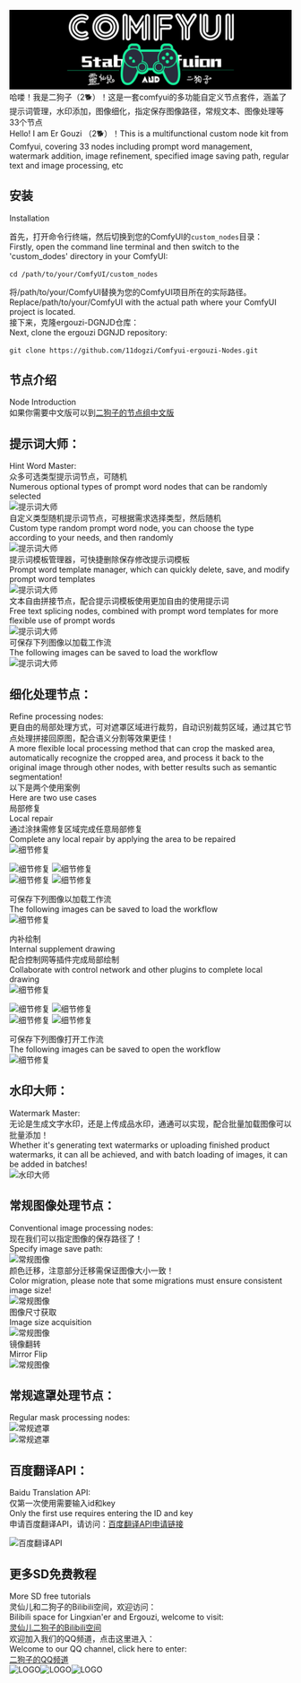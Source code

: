 ![灵仙儿和二狗子](docs/LOGO2.png "LOGO2")
哈喽！我是二狗子（2🐕）！这是一套comfyui的多功能自定义节点套件，涵盖了提示词管理，水印添加，图像细化，指定保存图像路径，常规文本、图像处理等33个节点   
Hello! I am Er Gouzi （2🐕）！This is a multifunctional custom node kit from Comfyui, covering 33 nodes including prompt word management, watermark addition, image refinement, specified image saving path, regular text and image processing, etc

## 安装
Installation

首先，打开命令行终端，然后切换到您的ComfyUI的`custom_nodes`目录：   
Firstly, open the command line terminal and then switch to the 'custom_dodes' directory in your ComfyUI:   

```cd /path/to/your/ComfyUI/custom_nodes```

将/path/to/your/ComfyUI替换为您的ComfyUI项目所在的实际路径。   
Replace/path/to/your/ComfyUI with the actual path where your ComfyUI project is located.   
接下来，克隆ergouzi-DGNJD仓库：   
Next, clone the ergouzi DGNJD repository:   

```git clone https://github.com/11dogzi/Comfyui-ergouzi-Nodes.git```

## 节点介绍   
Node Introduction   
如果你需要中文版可以到[二狗子的节点组中文版](https://github.com/11dogzi/Comfyui-ergouzi-DGNJD)     
 ## 提示词大师：
Hint Word Master:   
众多可选类型提示词节点，可随机   
Numerous optional types of prompt word nodes that can be randomly selected   
![提示词大师](docs/2固定提示词大师.png "2固定提示词大师")   
自定义类型随机提示词节点，可根据需求选择类型，然后随机   
Custom type random prompt word node, you can choose the type according to your needs, and then randomly   
![提示词大师](docs/2自定义随机提示词大师.png "2自定义随机提示词大师")   
提示词模板管理器，可快捷删除保存修改提示词模板   
Prompt word template manager, which can quickly delete, save, and modify prompt word templates   
![提示词大师](docs/2提示词模板管理.png "2提示词模板管理")   
文本自由拼接节点，配合提示词模板使用更加自由的使用提示词   
Free text splicing nodes, combined with prompt word templates for more flexible use of prompt words   
![提示词大师](docs/2文本拼接.png "2文本拼接")   
可保存下列图像以加载工作流   
The following images can be saved to load the workflow   
![提示词大师](docs/workflow.png "提示词大师工作流")       


 ## 细化处理节点：
Refine processing nodes:   
更自由的局部处理方式，可对遮罩区域进行裁剪，自动识别裁剪区域，通过其它节点处理拼接回原图，配合语义分割等效果更佳！   
A more flexible local processing method that can crop the masked area, automatically recognize the cropped area, and process it back to the original image through other nodes, with better results such as semantic segmentation!   
以下是两个使用案例   
Here are two use cases   
局部修复   
Local repair   
通过涂抹需修复区域完成任意局部修复   
Complete any local repair by applying the area to be repaired   
![细节修复](docs/1细节优化.png "1细节优化")   

![细节修复](docs/修复前原图.png "修复前原图") ![细节修复](docs/修复后.png "修复后")    
![细节修复](docs/局部修复前.png "局部修复前") ![细节修复](docs/局部修复后.png "局部修复后")   

可保存下列图像以加载工作流   
The following images can be saved to load the workflow   
![细节修复](docs/修复后.png "修复后")   

内补绘制   
Internal supplement drawing   
配合控制网等插件完成局部绘制   
Collaborate with control network and other plugins to complete local drawing   
![细节修复](docs/1细节优化2.png "1细节优化2")   

![细节修复](docs/内补前.png "内补前") ![细节修复](docs/修复后2.png "修复后2")    
![细节修复](docs/内补.png "内补") ![细节修复](docs/内补后.png "内补后")   

可保存下列图像打开工作流   
The following images can be saved to open the workflow   
![细节修复](docs/修复后2.png "修复后2")   

 ## 水印大师：
Watermark Master:   
无论是生成文字水印，还是上传成品水印，通通可以实现，配合批量加载图像可以批量添加！   
Whether it's generating text watermarks or uploading finished product watermarks, it can all be achieved, and with batch loading of images, it can be added in batches!   
![水印大师](docs/3水印大师.png "3水印大师")   

 ## 常规图像处理节点：
Conventional image processing nodes:   
现在我们可以指定图像的保存路径了！   
Specify image save path:   
![常规图像](docs/4图像指定保存路径.png "4图像指定保存路径")   
颜色迁移，注意部分迁移需保证图像大小一致！   
Color migration, please note that some migrations must ensure consistent image size!   
![常规图像](docs/4颜色迁移.png "4颜色迁移")   
图像尺寸获取   
Image size acquisition   
![常规图像](docs/4图像尺寸获取.png "4图像尺寸获取")   
镜像翻转   
Mirror Flip   
![常规图像](docs/4图像镜像翻转.png "4图像镜像翻转")   

 ## 常规遮罩处理节点：
Regular mask processing nodes:   
![常规遮罩](docs/5遮罩处理.png "5遮罩处理")   
![常规遮罩](docs/5遮罩羽化.png "5遮罩羽化")  

 ## 百度翻译API：
Baidu Translation API:   
仅第一次使用需要输入id和key   
Only the first use requires entering the ID and key   
申请百度翻译API，请访问：[百度翻译API申请链接](https://fanyi-api.baidu.com/?aldtype=16047&ext_channel=Aldtype&fr=pcHeader)   

![百度翻译API](docs/6百度翻译API.png "6百度翻译API")   


## 更多SD免费教程
More SD free tutorials   
灵仙儿和二狗子的Bilibili空间，欢迎访问：   
Bilibili space for Lingxian'er and Ergouzi, welcome to visit:   
[灵仙儿二狗子的Bilibili空间](https://space.bilibili.com/19723588?spm_id_from=333.1007.0.0)   
欢迎加入我们的QQ频道，点击这里进入：   
Welcome to our QQ channel, click here to enter:   
[二狗子的QQ频道](https://pd.qq.com/s/3d9ys5wpr)   
![LOGO](docs/LOGO1.png "LOGO1")![LOGO](docs/LOGO1.png "LOGO1")![LOGO](docs/LOGO1.png "LOGO1")













